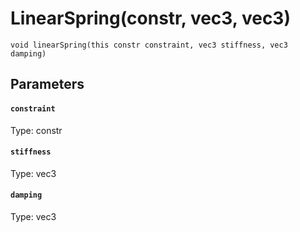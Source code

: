 # LinearSpring(constr, vec3, vec3)

```
void linearSpring(this constr constraint, vec3 stiffness, vec3 damping)
```

## Parameters

#### `constraint`
Type: constr

#### `stiffness`
Type: vec3

#### `damping`
Type: vec3

